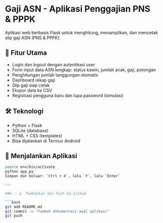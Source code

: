 # Gaji ASN - Aplikasi Penggajian PNS & PPPK

Aplikasi web berbasis Flask untuk menghitung, menampilkan, dan mencetak slip gaji ASN (PNS & PPPK).

## 🚀 Fitur Utama
- Login dan logout dengan autentikasi user
- Form input data ASN lengkap: status kawin, jumlah anak, gaji, potongan
- Penghitungan jumlah tanggungan otomatis
- Dashboard rekap gaji
- Slip gaji siap cetak
- Ekspor data ke CSV
- Registrasi pengguna baru dan lupa password (simulasi)

## 🛠️ Teknologi
- Python + Flask
- SQLite (database)
- HTML + CSS (templates)
- Bisa dijalankan di Termux Android

## 🔧 Menjalankan Aplikasi

```bash
source env/bin/activate
python app.py
Simpan dan keluar: `Ctrl + X`, lalu `Y`, lalu `Enter`

---

### ✅ 2. Tambahkan dan Push ke GitHub

```bash
git add README.md
git commit -m "Tambah dokumentasi awal aplikasi"
git push
